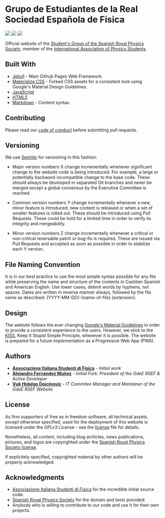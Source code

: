 # Grupo de Estudiantes de la Real Sociedad Española de Física

![](https://img.shields.io/badge/Version-1.3.0-brightgreen) ![](https://img.shields.io/badge/Code%20License-GPL--3.0-orange) ![](https://img.shields.io/badge/Content%20License-CC%20BY--NC--ND%204.0-blueviolet)

Official website of the [Student's Group of the Spanish Royal Physics Society](https://estudiantes.rsef.es/), member of the [International Association of Physics Students](https://www.iaps.info/).

## Built With

* [Jekyll](https://jekyllrb.com/) - Main Github Pages Web Framework.
* [Materialize CSS](https://materializecss.com/) - Forked CSS assets for a consistent look using Google's Material Design Guidelines.
* [JavaScript](https://www.w3schools.com/js/)
* [HTML5](https://www.w3schools.com/html/html5_intro.asp)
* [Markdown](https://github.com/adam-p/markdown-here/wiki/Markdown-Cheatsheet) - Content syntax.

## Contributing

Please read our [code of conduct](CODE_OF_CONDUCT.md) before submitting pull requests.

## Versioning

We use [SemVer](http://semver.org/) for versioning in this fashion:

  * Major version numbers X change incrementally whenever significant change to the website code is being introduced. For example, a large or potentially backward-incompatible change to the base code. These should always be developed in separated Git branches and never be merged except a global consensus by the Executive Committee is reached.

  * Common version numbers Y change incrementally whenever a new, minor feature is introduced, new content is released or when a set of smaller features is rolled out. These should be introduced using Pull Requests. These could be hold for a limited time in order to verify its integrity and mergeability.

  * Minor version numbers Z change incrementally whenever a critical or non-critical reversable patch or bug-fix is required. These are issued via Pull Requests and accepted as soon as possible in order to stabilize each Y version.

## File Naming Convention

It is in our best practice to use the most simple syntax possible for any file while preserving the name and structure of the contents in Castilian Spanish and American English. Use lower cases, delimit words by hyphens, not spaces. Dates are written in reverse manner always, followed by the file name as described: {YYYY-MM-DD}-{name-of-file}.{extension}.

## Design

The website follows the ever changing [Google's Material Guidelines](https://material.io/design/) in order to provide a consistent experience to the users. However, we stick to the [KISS](https://en.wikipedia.org/wiki/KISS_principle), Keep It Stupid Simple Principle, whenever it is possible. The website is prepared for a future implementation as a Progressive Web App (PWA).

## Authors

* **[Associazione Italiana Studenti di Fisica](https://ai-sf.it/)** - *Initial work*
* **[Alejandro Fernández Muñoz](https://github.com/EstudiantesRSEF/EstudiantesRSEF.github.io)** - *Initial Fork. President of the GdeE RSEF & Active Developer*
* **[Vuk Hidalgo Dojcinovic](https://github.com/vukhidalgo)** - *IT Commitee Manager and Mantainer of the GdeE RSEF Website*

## License

As firm supporters of free as in freedom software, all technical assets, except otherwise specified, used for the deployment of this website is licensed under the GPLv3 License - see the [license](LICENSE.md) file for details.

Nonetheless, all content, including blog arcticles, news publications, pictures, and logos are copyrighted under the [Spanish Royal Physics Society license](https://rsef.es/aviso-legal-y-politica-de-privacidad).

If explicitely specified, copyrighted material by other authors will be properly acknowledged.

## Acknowledgments

* [Associazione Italiana Studenti di Fisica](https://ai-sf.it/) for the incredible initial source code.
* [Spanish Royal Physics Society](http://rsef.es/) for the domain and tools provided.
* Anybody who is willing to contribute to our code and use it for their own projects.
